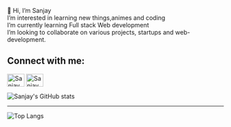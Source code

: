 👋 Hi, I’m Sanjay<br>
I’m interested in learning new things,animes and coding<br>
I’m currently learning Full stack Web development<br>
I’m looking to collaborate on various projects, startups and web-development.<br>






<h2 align="left">Connect with me:</h2>
<p align="left">
<a href="https://www.linkedin.com/in/sanjay-jaiswal-603757202/" target="blank"><img align="center" src="https://cdn.jsdelivr.net/npm/simple-icons@3.0.1/icons/linkedin.svg" alt="Sanjay Jaiswal" height="30" width="40"  /></a>
<a href="https://www.instagram.com/sanjayjaiswal._/" target="blank"><img align="center" src="https://cdn.jsdelivr.net/npm/simple-icons@3.0.1/icons/instagram.svg" alt="Sanjay" height="30" width="40" /></a>










![Sanjay's GitHub stats](https://github-readme-stats.vercel.app/api?username=sanjay-xdr&show_icons=true&theme=dark)

<hr>

![Top Langs](https://github-readme-stats.vercel.app/api/top-langs/?username=sanjay-xdr)

<!--
**sanjay-xdr/sanjay-xdr** is a ✨ _special_ ✨ repository because its `README.md` (this file) appears on your GitHub profile.

Here are some ideas to get you started:

- 🔭 I’m currently working on ...
- 🌱 I’m currently learning ...
- 👯 I’m looking to collaborate on ...
- 🤔 I’m looking for help with ...
- 💬 Ask me about ...
- 📫 How to reach me: ...
- 😄 Pronouns: ...
- ⚡ Fun fact: ...
-->
